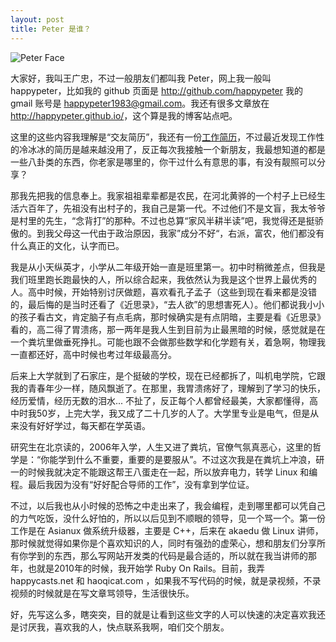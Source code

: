 ```yaml
---
layout: post
title: Peter 是谁？
---
```

<img src="./images/peter.jpg" alt="Peter Face" />

大家好，我叫王广忠，不过一般朋友们都叫我 Peter，网上我一般叫 happypeter，比如我的 github 页面是 <http://github.com/happypeter> 我的 gmail 账号是 happypeter1983@gmail.com。我还有很多文章放在 <http://happypeter.github.io/>，这个算是我的博客站点吧。

这里的这些内容我理解是“交友简历”，我还有一份[工作简历](http://hireus.haoqicat.com/happypeter.html)，不过最近发现工作性的冷冰冰的简历是越来越没用了，反正每次我接触一个新朋友，我最想知道的都是一些八卦类的东西，你老家是哪里的，你干过什么有意思的事，有没有靓照可以分享？

那我先把我的信息奉上。我家祖祖辈辈都是农民，在河北黄骅的一个村子上已经生活六百年了，先祖没有出村子的，我自己是第一代。不过他们不是文盲，我太爷爷是村里的先生，“念背打”的那种。不过也总算“家风半耕半读”吧，我觉得还是挺骄傲的。到我父母这一代由于政治原因，我家”成分不好“，右派，富农，他们都没有什么真正的文化，认字而已。

我是从小天纵英才，小学从二年级开始一直是班里第一。初中时稍微差点，但我是我们班里跑长跑最快的人，所以综合起来，我依然认为我是这个世界上最优秀的人。高中时候，开始特别讨厌做题，喜欢看孔子孟子（这些到现在看来都是没错的，最后悔的是当时还看了《近思录》，“去人欲”的思想害死人）。他们都说我小小的孩子看古文，肯定脑子有点毛病，那时候确实是有点阴暗，主要是看《近思录》看的，高二得了胃溃疡，那一两年是我人生到目前为止最黑暗的时候，感觉就是在一个粪坑里做垂死挣扎。可能也跟不会做那些数学和化学题有关，着急啊，物理我一直都还好，高中时候也考过年级最高分。

后来上大学就到了石家庄，是个挺破的学校，现在已经都拆了，叫机电学院，它跟我的青春年少一样，随风飘逝了。在那里，我胃溃疡好了，理解到了学习的快乐，经历爱情，经历无数的泪水... 不扯了，反正每个人都曾经最美，大家都懂得，高中时我50岁，上完大学，我又成了二十几岁的人了。大学里专业是电气，但是从来没有好好学过，每天都在学英语。

研究生在北京读的，2006年入学，人生又进了粪坑，官僚气氛真恶心，这里的哲学是：“你能学到什么不重要，重要的是要服从”。不过这次我是在粪坑上冲浪，研一的时候我就决定不能跟这帮王八蛋走在一起，所以放弃电力，转学 Linux 和编程。最后我因为没有“好好配合导师的工作”，没有拿到学位证。

不过，以后我也从小时候的恐怖之中走出来了，我会编程，走到哪里都可以凭自己的力气吃饭，没什么好怕的，所以以后见到不顺眼的领导，见一个骂一个。第一份工作是在 Asianux 做系统升级器，主要是 C++，后来在 akaedu 做 Linux 讲师，那时候就觉得如果你是个喜欢知识的人，同时有强劲的虚荣心，想和朋友们分享所有你学到的东西，那么写网站开发类的代码是最合适的，所以就在我当讲师的那年，也就是2010年的时候，我开始学 Ruby On Rails。目前，我弄 happycasts.net 和 haoqicat.com ，如果我不写代码的时候，就是录视频，不录视频的时候就是在写文章骂领导，生活很快乐。

好，先写这么多，瞎突突，目的就是让看到这些文字的人可以快速的决定喜欢我还是讨厌我，喜欢我的人，快点联系我啊，咱们交个朋友。